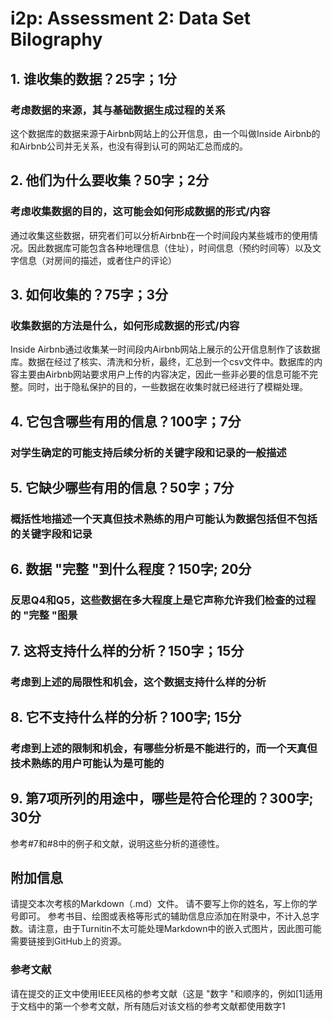 # i2p: Assessment 2: Data Set Bilography

## 1. 谁收集的数据？25字；1分

### 考虑数据的来源，其与基础数据生成过程的关系

这个数据库的数据来源于Airbnb网站上的公开信息，由一个叫做Inside Airbnb的和Airbnb公司并无关系，也没有得到认可的网站汇总而成的。

## 2. 他们为什么要收集？50字；2分

### 考虑收集数据的目的，这可能会如何形成数据的形式/内容

通过收集这些数据，研究者们可以分析Airbnb在一个时间段内某些城市的使用情况。因此数据库可能包含各种地理信息（住址），时间信息（预约时间等）以及文字信息（对房间的描述，或者住户的评论）

## 3. 如何收集的？75字；3分

### 收集数据的方法是什么，如何形成数据的形式/内容

Inside Airbnb通过收集某一时间段内Airbnb网站上展示的公开信息制作了该数据库。数据在经过了核实、清洗和分析，最终，汇总到一个csv文件中。数据库的内容主要由Airbnb网站要求用户上传的内容决定，因此一些非必要的信息可能不完整。同时，出于隐私保护的目的，一些数据在收集时就已经进行了模糊处理。

## 4. 它包含哪些有用的信息？100字；7分

### 对学生确定的可能支持后续分析的关键字段和记录的一般描述

## 5. 它缺少哪些有用的信息？50字；7分

### 概括性地描述一个天真但技术熟练的用户可能认为数据包括但不包括的关键字段和记录

## 6. 数据 "完整 "到什么程度？150字; 20分

### 反思Q4和Q5，这些数据在多大程度上是它声称允许我们检查的过程的 "完整 "图景

## 7. 这将支持什么样的分析？150字；15分

### 考虑到上述的局限性和机会，这个数据支持什么样的分析

## 8. 它不支持什么样的分析？100字; 15分

### 考虑到上述的限制和机会，有哪些分析是不能进行的，而一个天真但技术熟练的用户可能认为是可能的

## 9. 第7项所列的用途中，哪些是符合伦理的？300字; 30分

参考#7和#8中的例子和文献，说明这些分析的道德性。

## 附加信息

请提交本次考核的Markdown（.md）文件。
请不要写上你的姓名，写上你的学号即可。
参考书目、绘图或表格等形式的辅助信息应添加在附录中，不计入总字数。请注意，由于Turnitin不太可能处理Markdown中的嵌入式图片，因此图可能需要链接到GitHub上的资源。

### 参考文献

请在提交的正文中使用IEEE风格的参考文献（这是 "数字 "和顺序的，例如[1]适用于文档中的第一个参考文献，所有随后对该文档的参考文献都使用数字1
